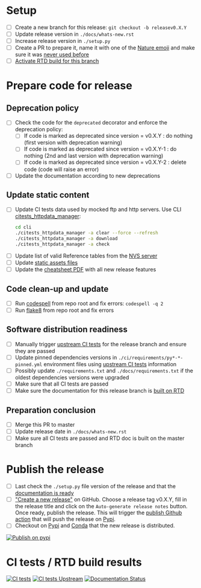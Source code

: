 # Setup

- [ ] Create a new branch for this release: ``git checkout -b releasev0.X.Y``
- [ ] Update release version in ``./docs/whats-new.rst``
- [ ] Increase release version in ``./setup.py``
- [ ] Create a PR to prepare it, name it with one of the [Nature emoji](https://www.webfx.com/tools/emoji-cheat-sheet/#tabs-3) and make sure it was [never used before](https://github.com/euroargodev/argopy/pulls?q=is%3Apr+label%3Arelease+)
- [ ] [Activate RTD build for this branch](https://app.readthedocs.org/dashboard/argopy/version/create/)

# Prepare code for release

## Deprecation policy
- [ ] Check the code for the ``deprecated`` decorator and enforce the deprecation policy:
  - [ ] If code is marked as deprecated since version = v0.X.Y : do nothing (first version with deprecation warning)
  - [ ] If code is marked as deprecated since version = v0.X.Y-1 : do nothing (2nd and last version with deprecation warning)
  - [ ] If code is marked as deprecated since version = v0.X.Y-2 : delete code (code will raise an error)
- [ ] Update the documentation according to new deprecations

## Update static content
- [ ] Update CI tests data used by mocked ftp and http servers. Use CLI [citests_httpdata_manager](https://github.com/euroargodev/argopy/blob/master/cli/citests_httpdata_manager):
  ```bash
  cd cli
  ./citests_httpdata_manager -a clear --force --refresh
  ./citests_httpdata_manager -a download
  ./citests_httpdata_manager -a check
  ```
- [ ] Update list of valid Reference tables from the [NVS server](https://vocab.nerc.ac.uk/collection/?filter=Argo)
- [ ] Update [static assets files](https://github.com/euroargodev/argopy/tree/master/argopy/static/assets)
- [ ] Update the [cheatsheet PDF](https://github.com/euroargodev/argopy/blob/master/docs/_static/argopy-cheatsheet.pdf) with all new release features

## Code clean-up and update
- [ ] Run [codespell](https://github.com/codespell-project/codespell) from repo root and fix errors: ``codespell -q 2``
- [ ] Run [flake8](https://github.com/PyCQA/flake8) from repo root and fix errors

## Software distribution readiness
- [ ] Manually trigger [upstream CI tests](https://github.com/euroargodev/argopy/actions/workflows/pytests-upstream.yml) for the release branch and ensure they are passed
- [ ] Update pinned dependencies versions in ``./ci/requirements/py*-*-pinned.yml`` environment files using [upstream CI tests](https://github.com/euroargodev/argopy/actions/workflows/pytests-upstream.yml) information
- [ ] Possibly update ``./requirements.txt`` and ``./docs/requirements.txt`` if the oldest dependencies versions were upgraded
- [ ] Make sure that all CI tests are passed
- [ ] Make sure the documentation for this release branch is [built on RTD](https://readthedocs.org/projects/argopy/builds/)

## Preparation conclusion
- [ ] Merge this PR to master
- [ ] Update release date in ``./docs/whats-new.rst``
- [ ] Make sure all CI tests are passed and RTD doc is built on the master branch

# Publish the release

- [ ] Last check the ``./setup.py`` file version of the release and that the [documentation is ready](https://readthedocs.org/projects/argopy/builds/)
- [ ] ["Create a new release"](https://github.com/euroargodev/argopy/releases/new) on GitHub.
Choose a release tag v0.X.Y, fill in the release title and click on the `Auto-generate release notes` button. Once ready, publish the release. This will trigger the [publish Github action](https://github.com/euroargodev/argopy/blob/master/.github/workflows/pythonpublish.yml) that will push the release on [Pypi](https://pypi.org/project/argopy/#history).
- [ ] Checkout on [Pypi](https://pypi.org/project/argopy/#history) and [Conda](https://github.com/conda-forge/argopy-feedstock/pulls) that the new release is distributed.

[![Publish on pypi](https://github.com/euroargodev/argopy/actions/workflows/pythonpublish.yml/badge.svg)](https://github.com/euroargodev/argopy/actions/workflows/pythonpublish.yml)

# CI tests / RTD build results
[![CI tests](https://github.com/euroargodev/argopy/actions/workflows/pytests.yml/badge.svg?branch=releasev0.X.Y)](https://github.com/euroargodev/argopy/actions/workflows/pytests.yml) 
[![CI tests Upstream](https://github.com/euroargodev/argopy/actions/workflows/pytests-upstream.yml/badge.svg?branch=releasev0.X.Y)](https://github.com/euroargodev/argopy/actions/workflows/pytests-upstream.yml)
[![Documentation Status](https://readthedocs.org/projects/argopy/badge/?version=releasev0.X.Y)](https://argopy.readthedocs.io/en/releasev0.X.Y)
